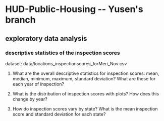 # HUD-Public-Housing -- Yusen's branch

## exploratory data analysis

### descriptive statistics of the inspection scores

dataset: data/locations_inspectionscores_forMeri_Nov.csv

1. What are the overall descriptive statistics for inspection scores: mean, median, minimum, maximum, standard deviation? What are these for each year of inspection?  

2. What is the distribution of inspection scores with plots? How does this change by year?

3. How do inspection scores vary by state? What is the mean inspection score and standard deviation for each state?
